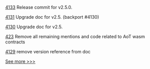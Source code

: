 
[4133](https://github.com/hyperledger/fabric/pull/4133) Release commit for v2.5.0.

[4131](https://github.com/hyperledger/fabric/pull/4131) Upgrade doc for v2.5. (backport #4130)

[4130](https://github.com/hyperledger/fabric/pull/4130) Upgrade doc for v2.5.

[423](https://github.com/hyperledger-labs/private-data-objects/pull/423) Remove all remaining mentions and code related to AoT wasm contracts

[4129](https://github.com/hyperledger/fabric/pull/4129) remove version reference from doc


[See more >>>](https://start-here.hyperledger.org/pull-requests)

